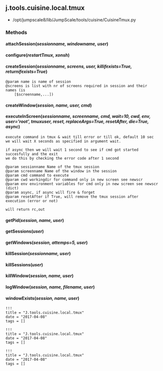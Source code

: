 <!-- toc -->
## j.tools.cuisine.local.tmux

- /opt/jumpscale8/lib/JumpScale/tools/cuisine/CuisineTmux.py

### Methods

#### attachSession(*sessionname, windowname, user*) 

#### configure(*restartTmux, xonsh*) 

#### createSession(*sessionname, screens, user, killifexists=True, returnifexists=True*) 

```
@param name is name of session
@screens is list with nr of screens required in session and their names (is
    [$screenname,...])

```

#### createWindow(*session, name, user, cmd*) 

#### executeInScreen(*sessionname, screenname, cmd, wait=10, cwd, env, user='root', tmuxuser, reset, replaceArgs=True, resetAfter, die=True, async*) 

```
execute command in tmux & wait till error or till ok, default 10 sec
we will wait X seconds as specified in argument wait.

if async then we will wait 1 second to see if cmd got started succesfully and the exit
we do this by checking the error code after 1 second

@param sessionname Name of the tmux session
@param screenname Name of the window in the session
@param cmd command to execute
@param cwd workingdir for command only in new screen see newscr
@param env environment variables for cmd only in new screen see newscr (dict)
@param async, if async will fire & forget
@param resetAfter if True, will remove the tmux session after execution (error or not)

will return rc,out

```

#### getPid(*session, name, user*) 

#### getSessions(*user*) 

#### getWindows(*session, attemps=5, user*) 

#### killSession(*sessionname, user*) 

#### killSessions(*user*) 

#### killWindow(*session, name, user*) 

#### logWindow(*session, name, filename, user*) 

#### windowExists(*session, name, user*) 


```
!!!
title = "J.tools.cuisine.local.tmux"
date = "2017-04-08"
tags = []
```

```
!!!
title = "J.tools.cuisine.local.tmux"
date = "2017-04-08"
tags = []
```

```
!!!
title = "J.tools.cuisine.local.tmux"
date = "2017-04-08"
tags = []
```
